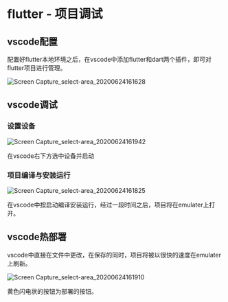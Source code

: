 # flutter - 项目调试

## vscode配置

配置好flutter本地环境之后，在vscode中添加flutter和dart两个插件，即可对flutter项目进行管理。

![Screen Capture_select-area_20200624161628](https://gitee.com/howin98/DimChat/raw/master/Dimchat-Doc/img/Screen%20Capture_select-area_20200624161628.png)

## vscode调试

### 设置设备

![Screen Capture_select-area_20200624161942](https://gitee.com/howin98/DimChat/raw/master/Dimchat-Doc/img/Screen%20Capture_select-area_20200624161942-1592986835526.png)

在vscode右下方选中设备并启动

### 项目编译与安装运行

![Screen Capture_select-area_20200624161825](https://gitee.com/howin98/DimChat/raw/master/Dimchat-Doc/img/Screen%20Capture_select-area_20200624161825.png)

在vscode中按<F5>启动编译安装运行，经过一段时间之后，项目将在emulater上打开。

## vscode热部署

vscode中直接在文件中更改，在保存的同时，项目将被以很快的速度在emulater上刷新。

![Screen Capture_select-area_20200624161910](https://gitee.com/howin98/DimChat/raw/master/Dimchat-Doc/img/Screen%20Capture_select-area_20200624161910-1592987015687.png)

黄色闪电状的按钮为部署的按钮。